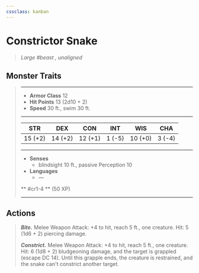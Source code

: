 ```yaml
---
cssclass: kanban
---
```


# Constrictor Snake
>*Large #beast , unaligned*
## Monster Traits
>___
>- **Armor Class** 12
>- **Hit Points** 13 (2d10 + 2)
>- **Speed** 30 ft., swim 30 ft.
>___
>|STR|DEX|CON|INT|WIS|CHA|
>|:---:|:---:|:---:|:---:|:---:|:---:|
>|15 (+2)|14 (+2)|12 (+1)|1 (-5)|10 (+0)|3 (-4)|
>___
>- **Senses**
>	 - blindsight 10 ft., passive Perception 10
>- **Languages**
>	 - —
>
> ** #cr1-4 ** (50 XP)
>___
## Actions
>***Bite.*** Melee Weapon Attack: +4 to hit, reach 5 ft., one creature. Hit: 5 (1d6 + 2) piercing damage.  
>
>***Constrict.*** Melee Weapon Attack: +4 to hit, reach 5 ft., one creature. Hit: 6 (1d8 + 2) bludgeoning damage, and the target is grappled (escape DC 14). Until this grapple ends, the creature is restrained, and the snake can't constrict another target.